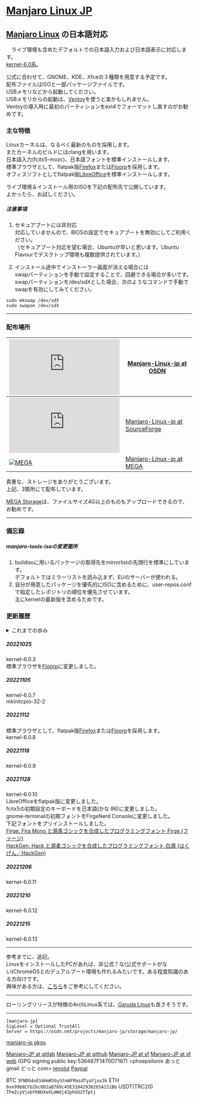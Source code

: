 # [Manjaro Linux JP](https://osdn.net/projects/manjaro-jp/)

## [Manjaro Linux](https://manjaro.org/) の日本語対応
　ライブ環境も含めたデフォルトでの日本語入力および日本語表示に対応します。  
[kernel-6.0系](https://kernel.org/)。

公式に合わせて、GNOME、KDE、Xfceの３種類を用意する予定です。  
配布ファイルはISOと一部パッケージファイルです。  
USBメモリなどから起動してください。   
USBメモリからの起動は、[Ventoy](https://ventoy.net/)を使うと楽かもしれません。  
Ventoyの導入時に最初のパーティションをext4でフォーマットし直すのがお勧めです。

### 主な特徴
Linuxカーネルは、なるべく最新のものを採用します。  
またカーネルのビルドにはclangを用います。  
日本語入力(fcitx5-mozc)、日本語フォントを標準インストールします。  
標準ブラウザとして、flatpak版[Firefox](https://www.mozilla.org/ja/firefox/browsers/)または[Floorp](https://floorp.ablaze.one/)を採用します。  
オフィスソフトとしてflatpak版[LibreOffice](https://ja.libreoffice.org)を標準インストールします。

ライブ環境＆インストール用のISOを下記の配布先で公開しています。  
よかったら、お試しください。

##### 注意事項
1. セキュアブートには非対応  
対応していませんので、BIOSの設定でセキュアブートを無効にしてご利用ください。  
（セキュアブート対応を望む場合、Ubuntuが早いと思います。Ubuntu Flavourでデスクトップ環境も複数提供されています。）

2. インストール途中でインストーラー画面が消える場合には  
swapパーティションを手動で設定することで、回避できる場合が多いです。  
swapパーティションを/dev/sdXとした場合、次のようなコマンドで手動でswapを有効にしてみてください。
```
sudo mkswap /dev/sdX
sudo swapon /dev/sdX
```

---
### 配布場所
[![OSDN](https://osdn.net/sflogo.php?group_id=14185&type=1)](https://osdn.net/projects/manjaro-jp/) | [Manjaro-Linux-jp at OSDN](https://osdn.net/projects/manjaro-jp/)
---|---
[![SourceForge](https://sourceforge.net/sflogo.php?group_id=66882&type=5)](https://sourceforge.net/projects/manjaro-jp/) | [Manjaro-Linux-jp at SourceForge](https://sourceforge.net/projects/manjaro-jp/)
[![MEGA](https://mega.nz/favicon.ico)](https://mega.nz/folder/YOVmSaxD#JUuILxlHAM9bdyx3DKLD0A) | [Manjaro-Linux-jp at MEGA](https://mega.nz/folder/YOVmSaxD#JUuILxlHAM9bdyx3DKLD0A)

貴重な、ストレージをありがとうございます。  
上記、3箇所にて配布しています。

[MEGA Storage](https://mega.nz/storage/aff=gVLIePn4Hy0)は、ファイルサイズ4G以上のものもアップロードできるので、お勧めです。

---
### 備忘録
##### manjaro-tools-isoの変更箇所
1. buildisoに用いるパッケージの取得先をmirrorlistの先頭行を標準にしています。  
デフォルトではミラーリストを読み込まず、EUのサーバーが使われる。
2. 自分が用意したパッケージを優先的にISOに含めるために、user-repos.confで指定したレポジトリの順位を優先させています。  
主にkernelの最新版を含めるためです。

### 更新履歴
<details><summary>これまでの歩み</summary>

##### 20220401
kernel-5.17.1 (clangビルド)  
linux517-broadcom-wl,linux517-zfsパッケージもビルドして追加しました。  
broadcom-wl-dkmsパッケージの修正内容などは、[gitlab](https://gitlab.com/phoepsilonix/manjaro-jp)の[Packagesフォルダ](https://gitlab.com/phoepsilonix/manjaro-jp/-/tree/main/Packages/broadcom-wl-dkms)をご参照ください。

##### 20220408
標準のブラウザを[Vivaldi](https://vivaldi.com/)のみにしました。  
もちろん他のブラウザにも自由に変更できます。  
ライブ環境のブート時のGRUBの初期値を日本向けにしました。

##### 20220411
パッケージ更新の不具合修正。  
日本語フォントの追加。  
[Morisawa Inc. 様](https://www.morisawa.co.jp/)が[SIL OFLライセンスのもとに公開](https://www.morisawa.co.jp/about/news/6706)してくださったMorisawa BIZ UDフォントの[Morisawa BIZ UD明朝](https://github.com/googlefonts/morisawa-biz-ud-mincho)、[Morisawa BIZ UDゴシック](https://github.com/googlefonts/morisawa-biz-ud-gothic)をプリインストールしました。  
Githubで公開されているフォントをそのまま収録したものです。ライセンスファイルなども同梱しています。(自分でもビルドしましたが、バイナリに差異はありませんでした。)
詳しくは上記の本家サイトやGithubの文書をご確認ください。  
[Morisawa BIZ+ フォント](https://www.morisawa.co.jp/products/fonts/bizplus/lineup/)を応援しましょう。

##### 20220413
AURにMorisawa BIZ UDフォントパッケージを登録しました。

##### 20220414
kernel-5.17.3 に更新しました。

##### 20220421
kernel-5.17.4に更新しました。

##### 20220422
日本語入力をfcitx5-mozcに変更しました。

##### 20220424
日本語キーボードとMozcを標準で有効にしました。

##### 20220428
kernel-5.17.5

##### 20220510
kernel-5.17.6

##### 20220513
デスクトップ環境のGNOMEがGNOME42に更新されました。

##### 20220517
kernel-5.17.8

##### 20220519
kernel-5.17.9

##### 20220526
kernel-5.17.11

##### 20220527
nvidiaドライバのバージョンを515.43.04に更新。
kernel-5.18系を追加。

##### 20220531
kernel-5.17.12
kernel-5.18.1

##### 20220607
kernel-5.17.13
kernel-5.18.2

##### 20220608
オフィスソフト関連の変更  
インストーラーでのオフィスソフトの選択をなくしました。  
主に容量を減らすために、インストーラーでのオフィスソフトの選択をなくし、標準インストールするオフィスソフトをonlyoffice-desktopeditorからlibreoffice-freshに変更しました。

##### 20220611
kernel-5.17.14  
kernel-5.18.3  
nvidiaドライバのバージョンを515.48.07に更新。  
virtualbox-host-dkmsをlinux518でビルドできるように修正。  
ISOには含まれませんが、nginx-quicパッケージなどをmanjaro-jpリポジトリに追加しました。  
manjaro-jpリポジトリをpacman.confに含めました。

##### 20220614
インストーラーのバグ修正。  
GNOME版においてエディタをgeditからgnome-text-editorへ変更しました。

##### 20220619
kernel-5.18.5

##### 20220624
kernel-5.18.6  
オーディオ関係のmanjaro-pulseをmanjaro-pipewireに切り替えました。

##### 20220627
kernel-5.18.7

##### 20220630
kernel-5.18.8  
nvidia-utils 515.57

##### 20220703
kernel-5.18.9

##### 20220706
cups-browsedを有効にしました。  
ipp-usbパッケージを追加しました。

##### 20220709
kernel-5.18.10

##### 20220714
kernel-5.18.11

##### 20220716
kernel-5.18.12

##### 20220725
kernel-5.18.14

##### 20220731
kernel-5.18.15

##### 20220805
kernel-5.18.16  
nvidia-utils 515.65

##### 20220812
kernel-5.18.17

##### 20220819
kernel-5.18.18

##### 20220823
kernel-5.18.19

##### 20220827
kernel-5.19.4

##### 20220902
kernel-5.19.6

##### 20220907
kernel-5.19.7

##### 20220910
kernel-5.19.8

##### 20220917
kernel-5.19.9

##### 20220922
kernel-5.19.10

##### 20220925
kernel-5.19.11  
nvidia-utils 515.76

##### 20221003
kernel-5.19.12

##### 20221006
kernel-5.19.14

##### 20221013
kernel-5.19.15  
nvidia-utils 520.56.06

##### 20221016
kernel-5.19.16  
nvidia-utils 520.56.06-2
</details>

##### 20221025
kernel-6.0.3  
標準ブラウザを[Floorp](https://floorp.ablaze.one/)に変更しました。

##### 20221105
kernel-6.0.7  
mkinitcpio-32-2

##### 20221112
標準ブラウザとして、flatpak版[Firefox](https://www.mozilla.org/ja/firefox/browsers/)または[Floorp](https://floorp.ablaze.one/)を採用します。  
kernel-6.0.8

##### 20221118
kernel-6.0.9

##### 20221128
kernel-6.0.10  
LibreOfficeをflatpak版に変更しました。  
fcitx5の初期設定のキーボードを日本語(かな 86)に変更しました。  
gnome-terminalの初期フォントをFirgeNerd Consoleに変更しました。  
下記フォントをプリインストールしました。  
[Firge: Fira Mono と源真ゴシックを合成したプログラミングフォント Firge (ファージ)](https://github.com/yuru7/Firge)  
[HackGen: Hack と源柔ゴシックを合成したプログラミングフォント 白源 (はくげん／HackGen)](https://github.com/yuru7/HackGen)

##### 20221206
kernel-6.0.11

##### 20221210
kernel-6.0.12

##### 20221215
kernel-6.0.13


---
参考までに、追記。  
LinuxをインストールしたPCがあれば、非公式？な(公式サポートがない)ChromeOSとのデュアルブート環境も作れるみたいです。ある程度知識のある方向けです。  
興味がある方は、[こちら](https://github.com/sebanc/brunch/blob/master/install-with-linux.md)をご参考にしてください。

---
ローリングリリースが特徴のArchLinux系では、[Garuda Linux](https://garudalinux.org)も良さそうです。

---
```
[manjaro-jp]
SigLevel = Optional TrustAll
Server = https://osdn.net/projects/manjaro-jp/storage/manjaro-jp/
```
[manjaro-jp pkgs](https://osdn.net/projects/manjaro-jp/storage/manjaro-jp/)

[Manjaro-JP at gitlab](https://gitlab.com/phoepsilonix/manjaro-jp/)
[Manjaro-JP at github](https://github.com/phoepsilonix/Manjaro-jp/)
[Manjaro-JP at sf](https://sourceforge.net/projects/manjaro-jp/)
[Manjaro-JP at sf web](https://manjaro-jp.sourceforge.io/)
(GPG signing public key:536487F1470D7187) <phoepsilonix あっと gmail どっと com>
[revolut](https://revolut.me/phoepsilonix)
[Paypal](https://paypal.me/phoepsilonix)

BTC
```3FNDG4oES4HmR5byStmAFMasdTyaYjus3k```
ETH
```0xe9968CFb2bc0D2aB789c45E31042938265A151Bb```
USDT(TRC20)
```TFmZcyVjobYKNUXeXLmWdj4ZphGU2tTptj```
